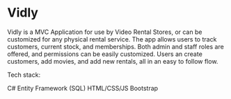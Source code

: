 # Vidly

Vidly is a MVC Application for use by Video Rental Stores, or can be customized for any physical rental service. The app allows users to track customers, current stock, and memberships.  Both admin and staff roles are offered, and permissions can be easily customized. Users an create customers, add movies, and add new rentals, all in an easy to follow flow.

Tech stack:

C#
Entity Framework (SQL)
HTML/CSS/JS
Bootstrap
